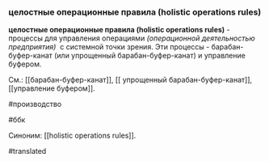### целостные операционные правила (holistic operations rules)

**целостные операционные правила (holistic operations rules)** - процессы для управления операциями *(операционной деятельностью предприятия)*  с системной точки зрения. Эти процессы - барабан-буфер-канат (или упрощенный барабан-буфер-канат) и управление буфером.

См.: [[барабан-буфер-канат]], [[ упрощенный барабан-буфер-канат]], [[управление буфером]].

#производство

#ббк

Синоним: [[holistic operations rules]].

#translated

